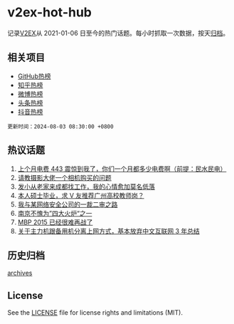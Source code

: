 # v2ex-hot-hub

 记录[V2EX](https://www.v2ex.com/)从 2021-01-06 日至今的热门话题。每小时抓取一次数据，按天[归档](archives)。
 
 ## 相关项目

- [GitHub热榜](https://github.com/it985/github-hot-hub)
- [知乎热榜](https://github.com/it985/zhihu-hot-hub)
- [微博热榜](https://github.com/it985/weibo-hot-hub)
- [头条热榜](https://github.com/it985/toutiao-hot-hub)
- [抖音热榜](https://github.com/it985/douyin-hot-hub)


 `更新时间：2024-08-03 08:30:00 +0800`

## 热议话题

1. [上个月电费 443 震惊到我了，你们一个月都多少电费啊（前提：民水民电）](https://www.v2ex.com/t/1061951)
1. [请教摄影大佬一个相机购买的问题](https://www.v2ex.com/t/1061896)
1. [发小从老家来成都找工作，我的心情愈加莫名低落](https://www.v2ex.com/t/1061936)
1. [本人硕士毕业，求 V 友推荐广州高校教师岗？](https://www.v2ex.com/t/1061907)
1. [我与某网络安全公司的一裁二审之路](https://www.v2ex.com/t/1061925)
1. [南京不愧为”四大火炉“之一](https://www.v2ex.com/t/1061891)
1. [MBP 2015 已经很难再战了](https://www.v2ex.com/t/1062005)
1. [关于主力机跟备用机分离上网方式，基本放弃中文互联网 3 年总结](https://www.v2ex.com/t/1061957)

## 历史归档

[archives](archives)

## License

See the [LICENSE](LICENSE) file for license rights and limitations (MIT).
